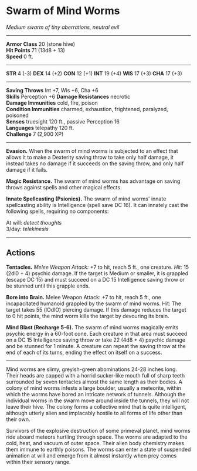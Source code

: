# Swarm of Mind Worms

_Medium swarm of tiny aberrations, neutral evil_

---

**Armor Class** 20 (stone hive)  
**Hit Points** 71 (13d8 + 13)  
**Speed** 0 ft.

---

**STR** 4 (-3) **DEX** 14 (+2) **CON** 12 (+1) **INT** 19 (+4) **WIS** 17 (+3) **CHA** 17 (+3)

---

**Saving Throws** Int +7, Wis +6, Cha +6  
**Skills** Perception +6
**Damage Resistances** necrotic  
**Damage Immunities** cold, fire, poison  
**Condition Immunities** charmed, exhaustion, frightened, paralyzed, poisoned  
**Senses** truesight 120 ft., passive Perception 16  
**Languages** telepathy 120 ft.  
**Challenge** 7 (2,900 XP)  

---

**Evasion.** When the swarm of mind worms is subjected to an effect that allows it to make a Dexterity saving throw to take only half damage, it instead takes no damage if it succeeds on the saving throw, and only half damage if it fails.

**Magic Resistance.** The swarm of mind worms has advantage on saving throws against spells and other magical effects.

**Innate Spellcasting (Psionics).** The swarm of mind worms' innate spellcasting ability is Intelligence (spell save DC 16). It can innately cast the following spells, requiring no components:

At will: _detect thoughts_  
3/day: _telekinesis_  

---

## Actions

**Tentacles.** _Melee Weapon Attack:_ +7 to hit, reach 5 ft., one creature. _Hit:_ 15 (2dl0 + 4) psychic damage. If the target is Medium or smaller, it is grappled (escape DC 15) and must succeed on a DC 15 Intelligence saving throw or be stunned until this grapple ends.

**Bore into Brain.** Melee Weapon Attack: +7 to hit, reach 5 ft., one incapacitated humanoid grappled by the swarm of mind worms. Hit: The target takes 55 (lOdlO) piercing damage. If this damage reduces the target to 0 hit points, the mind worm kills the target by devouring its brain. 

**Mind Blast (Recharge 5-6).** The swarm of mind worms magically emits psychic energy in a 60-foot cone. Each creature in that area must succeed on a DC 15 Intelligence saving throw or take 22 (4d8 + 4) psychic damage and be stunned for 1 minute. A creature can repeat the saving throw at the end of each of its turns, ending the effect on itself on a success.

---

Mind worms are slimy, greyish-green abominations 24-28 inches long. Their heads are capped with a horrid sucker-like mouth full of sharp teeth surrounded by seven tentacles almost the same length as their bodies. A colony of mind worms infests a large boulder, usually a meteorite, within which the worms have bored an intricate network of tunnels. Although the individual worms in the swarm move around inside the tunnels, they will not leave their hive. The colony forms a collective mind that is quite intelligent, although utterly alien and implacably hostile to all forms of life other than their own.

Survivors of the explosive destruction of some primeval planet, mind worms ride aboard meteors hurtling through space. The worms are adapted to the cold, heat, and vacuum of outer space. Their alien body chemistry makes them immune to earthly poisons. The worms can enter a state of suspended animation at will and emerge from it almost instantly when prey comes within their sensory range.